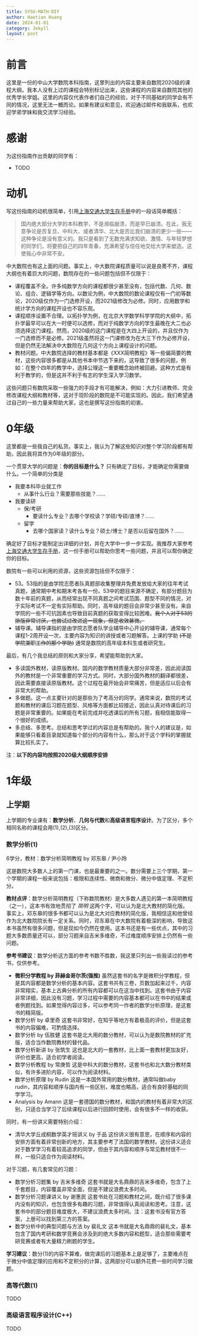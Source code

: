 ```yaml
---
title: SYSU-MATH-DIY
author: Haotian Huang
date: 2024-01-01
category: Jekyll
layout: post
---
```


# 前言

这里是一份的中山大学数院本科指南，这里列出的内容主要来自数院2020级的课程大纲。我本人没有上过的课程会特别标记出来，这些课程的内容来自数院其他的优秀学长学姐。这里的内容仅代表作者们自己的经验，对于不同基础的同学会有不同的情况，这里无法一概而论。如果有建议和意见，欢迎通过邮件和我联系，也欢迎学弟学妹和我交流学习经验。

# 感谢

为这份指南作出贡献的同学有：

- TODO

# 动机

写这份指南的动机很简单，引用[上海交通大学生存手册](https://survivesjtu.gitbook.io/survivesjtumanual/)中的一段话简单概括：

> 国内绝大部分大学的本科教学，不是濒临崩溃，而是早已崩溃。在此，我无意争论是否复旦、中科大、或者清华、北大是否比我们崩溃的更少一些——这种争论是没有意义的。我只是看到了无数充满求知欲、激情、与年轻梦想的同学们，将要把自己的四年青春，充满希望与信任地交给大学来塑造。这使我心中非常不安。

中大数院也有这上面的问题。事实上，中大数院课程质量可以说是良莠不齐，课程大纲也有着巨大的问题，数院存在的一些问题包括但不仅限于：

- 课程覆盖不全。许多纯数学方向的课程都很少甚至没有，包括代数、几何、数论、组合、逻辑学等方向。以数论为例，中大数院的数论课程仅有一门初等数论，2020级仅作为一门选修开设，而2021级修改为必修。同时，应用数学和统计学方向的课程开设也不容乐观。
- 课程顺序设置不合理。以拓扑学为例，在北京大学数学科学学院的大纲中，拓扑学最早可以在大一时便可以选修，而对于纯数学方向的学生最晚在大二也必须选择这门课程。然而，2020级的这门课程是在大四上开设的，并且仅作为一门选修而不是必修。2021级虽然将这一门课修改为在大三下作为必修开设，但是仍然无法解决中大数院在几何这个方向上课程设计的问题。
- 教材问题。中大数院选择的教材基本都是《XXX简明教程》等一些偏简要的教材，这些内容很多都是从其他书本中节选下来的，这导致了很多的问题，例如：在整个四年的教学中，选择公理这一重要概念始终被回避。这种方式是有利于教学的，但是这并不利于有志的学生深入学习数学。

这些问题只有数院采取一些强力的手段才有可能解决，例如：大力引进教师、完全修改课程大纲和教材等，这对于现阶段的数院是不可能实现的。因此，我们希望通过自己的一些力量来帮助大家，这也是撰写这份指南的初衷。

# 0年级

这里都是一些我自己的私货。事实上，我认为了解这些知识对整个学习阶段都有帮助，因此我将其作为0年级的部分。

一个贯穿大学的问题是：**你的目标是什么？** 只有确定了目标，才能确定你需要做什么。一个简单的分类是

- 我要本科毕业就工作
  - 从事什么行业？需要那些技能？……
- 我要读研
  - 保/考研
    - 要读什么专业？去哪个学校读？学硕/专硕/直博？……
  - 留学
    - 去哪个国家读？读什么专业？硕士/博士？是否以后留在国外？……

确定好了目标才能制定出详细的计划，并在大学中一步一步实现。我推荐大家参考[上海交通大学生存手册](https://survivesjtu.gitbook.io/survivesjtumanual/)，这一份手册可以帮助你思考一些问题，并且可以帮你确定你的目标。

数院有一些可以利用的资源，这些资源包括但不仅限于：

- 53。53指的是由学院志愿者队真题部收集整理并免费发放给大家的往年考试真题，通常期中考和期末考各有一份。53中的题目来源不确定，有部分题目为数十年前的真题，从而经常出现不同真题之间考试范围、题型不同的情况，对于实际考试不一定有实际帮助。同时，高年级的题目会非常少甚至没有。来自学院的一些不可抗因素也导致目前真题的获取变得比较困难。~~我个人对于53的排版非常讨厌，也尝试过改进这一现象，但是收效甚微。~~
- 辅导课。辅导课指的是由学院志愿者队学业辅导中心开设的辅导课，通常每个课程1-2周开设一次，主要内容为知识的讲授或者习题解答。上课的学助 ~~(不是学院兼职工作的那个学助)~~ 通常是数院的高年级本科生或者研究生。

最后，有几个我总结的原则和大家分享，希望能帮助到大家。

- 多读国外教材，读原版教材。国内的数学教材质量大部分非常差，因此阅读国外的教材是一个非常重要的学习方式。同时，大部分国外教材的翻译都很差，因此需要直接读原版教材。这个过程在最开始会非常痛苦，但是适应以后会有非常大的帮助。
- 多做题。这一点主要针对的是那些为了考高分的同学。通常来说，数院的考试题和教材的课后习题在题型、风格等方面都比较接近，因此认真对待课后的习题是非常重要的。如果能在考前完成并吃透课后的所有习题，我相信能取得一个很好的成绩。
- 多总结、多思考。总结和思考学过的内容总是有帮助的。我个人的建议是，如果能够只看着目录就知道每个部分的内容有什么，那么对于这个学科的掌握就算比较扎实了。

注：**以下的内容均按照2020级大纲顺序安排**

# 1年级

## 上学期

上学期的专业课有：**数学分析**、**几何与代数**和**高级语言程序设计**。为了区分，多个相同名称的课程会用(1),(2),(3)区分。

### 数学分析(1)

6学分，教材：数学分析简明教程 by 邓东皋 / 尹小玲

这是数院大多数人上的第一门课，也是最重要的之一。数分需要上三个学期，第一个学期的课程一般来说包括：极限和连续性、微商和微分、微分中值定理、不定积分。

**教材点评**：数学分析简明教程（下称数院教材）是大多数人遇见的第一本简明教程（之一），这本书有效地贯彻了 *简明* 这两个字，可以认为是北大教材的简化版。事实上，邓东皋的很多书都可以认为是北大对应教材的简化版，我相信这和他曾经作为北大数院院长有一定关系。同时，邓东皋在中大数院有着极深的影响，导致这本书虽然有很多问题，但是现如今仍然在使用。这本书还是有一些优点，其中的习题大多数质量还可以，部分习题来自吉米多维奇，不过难度顺序安排上仍然有一些问题。

**参考书建议**：数学分析这方面的参考书数不胜数，我这里只列出一些我读过的参考书，仅供参考。

- **微积分学教程 by 菲赫金哥尔茨(强推)** 虽然这套书的名字是微积分学教程，但是其内容都是数学分析的基本内容。这套书共有三卷，页数加起来过千，内容非常翔实，基本上古典分析的所有内容都可以在这当中找到。这套书由于内容非常详细，因此没有习题，学习过程中需要的内容基本都可以在书中的结果或者例题找到。如果觉得内容过多，可以参考同一作者的数学分析原理，是这套书的精简版。
- 数学分析 by 卓里奇 这套书非常好，在知乎等地方有着极高的评价，但是这套书的内容偏难，可酌情选择。
- 数学分析 by 伍胜健 这套书是北大用的数分教材，可以认为是数院教材的扩充版，适合当作数院教材的替代品。
- 数学分析新讲 by 张筑生 这也是北大的一套教材，比上面一套教材更加友好，评价也更高，适合初学者阅读。
- 数学分析教程 by 常庚哲 这是中科大的数分教材，这套书也和北大数分教材类似，有许多进阶内容，可以作为阅读材料。
- 数学分析原理 by Rudin 这是一本国外常用的数分教材，通常叫做baby rudin，其内容和顺序与国内有一些区别，难度也略高，适合有良好基础的同学学习。
- Analysis by Amann 这是一套德国的数分教材，和国内的教材有着非常大的区别，只适合当学习了后续课程以后进行回顾时使用，会有很多不一样的收获。

同时，有一份讲义需要特别介绍：

- 清华大学丘成桐数学英才班讲义 by 于品 这份讲义很有意思，在顺序和内容的安排方面有着非常创新的地方，其主要参考了法国的数学教材。这份讲义适合对于数学学习有着较高追求的同学，但由于其内容和顺序与常见教材很不一样，一般只适合作为阅读材料。

对于习题，有几套常见的习题：

- 数学分析习题集 by 吉米多维奇 这套书就是大名鼎鼎的吉米多维奇，包含了上千套题目，内容覆盖非常全面，但是不建议浪费太多时间。
- 数学分析习题课讲义 by 谢惠民 这套书处在习题和教材之间，既介绍了很多课内没有的知识，也包含很多有趣的习题，非常值得认真阅读和思考。注意，这套书中的部分题目难度极大，不建议浪费太多时间。注：这套书没有官方答案，上册可以找到第三方的答案。
- 数学分析中的典型问题与方法 by 裴礼文 这本书就是大名鼎鼎的裴礼文，基本包含了国内考研和数学竞赛会涉及到的绝大多数内容和题型，适合那些需要考研竞赛或者有大量精力刷题的学生。

**学习建议**：数分(1)的内容不算难，做完课后的习题基本上是足够了，主要难点在于微分中值定理的应用和不定积分的计算，这两部分可以额外花费一些时间学习做题。

### 高等代数(1)

TODO

### 高级语言程序设计(C++)

TODO
